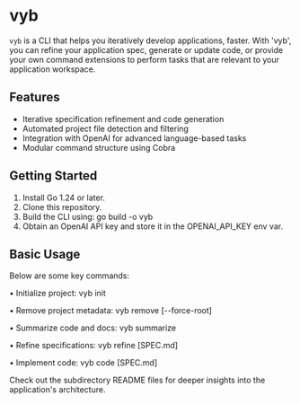 # vyb

`vyb` is a CLI that helps you iteratively develop applications, faster. 
With 'vyb', you can refine your application spec, generate or update code, or provide your own command extensions to 
perform tasks that are relevant to your application workspace.

## Features

- Iterative specification refinement and code generation
- Automated project file detection and filtering
- Integration with OpenAI for advanced language-based tasks
- Modular command structure using Cobra

## Getting Started

1. Install Go 1.24 or later.
2. Clone this repository.
3. Build the CLI using:
   go build -o vyb
4. Obtain an OpenAI API key and store it in the OPENAI_API_KEY env var.

## Basic Usage

Below are some key commands:

• Initialize project:
  vyb init

• Remove project metadata:
  vyb remove [--force-root]

• Summarize code and docs:
  vyb summarize

• Refine specifications:
  vyb refine [SPEC.md]

• Implement code:
  vyb code [SPEC.md]

Check out the subdirectory README files for deeper insights into the
application's architecture.
